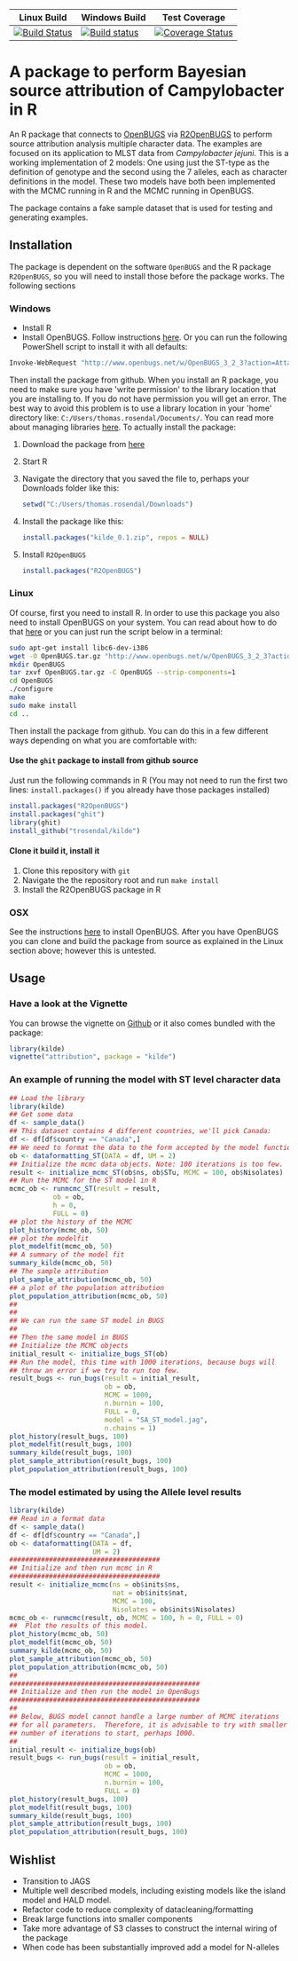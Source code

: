 |Linux Build|Windows Build|Test Coverage|
|----|----|----|
|[![Build Status](https://travis-ci.org/trosendal/kilde.svg?branch=master)](https://travis-ci.org/trosendal/kilde)|[![Build status](https://ci.appveyor.com/api/projects/status/dlxa7wxqs2lrc2eh/branch/master?svg=true)](https://ci.appveyor.com/project/trosendal/kilde)|[![Coverage Status](https://coveralls.io/repos/github/trosendal/kilde/badge.svg?maxAge=600&branch=master)](https://coveralls.io/github/trosendal/kilde?branch=master)|
# A package to perform Bayesian source attribution of Campylobacter in R

An R package that connects to
[OpenBUGS](http://www.openbugs.net) via
[R2OpenBUGS](https://cran.r-project.org/web/packages/R2OpenBUGS/vignettes/R2OpenBUGS.pdf) to
perform source attribution analysis multiple character data. The
examples are focused on its application to MLST data from *Campylobacter
jejuni*. This is a working implementation of 2 models: One using just
the ST-type as the definition of genotype and the second using the 7
alleles, each as character definitions in the model. These two models
have both been implemented with the MCMC running in R and the MCMC
running in OpenBUGS.

The package contains a fake sample dataset that is used for testing
and generating examples.

## Installation

The package is dependent on the software `OpenBUGS` and the R package
`R2OpenBUGS`, so you will need to install those before the package
works. The following sections

### Windows

  * Install R
  * Install OpenBUGS. Follow instructions
    [here](http://www.openbugs.net/w/Downloads). Or you can run the
    following PowerShell script to install it with all defaults:

```sh
Invoke-WebRequest "http://www.openbugs.net/w/OpenBUGS_3_2_3?action=AttachFile&do=get&target=OpenBUGS323setup.exe" -OutFile "..\OpenBUGS323setup.exe";Start-Process -FilePath "..\OpenBUGS323setup.exe" -ArgumentList "/VERYSILENT" -NoNewWindow -Wait
```

Then install the package from github. When you install an R package,
you need to make sure you have 'write permission' to the library
location that you are installing to. If you do not have permission you
will get an error. The best way to avoid this problem is to use a
library location in your 'home' directory like:
`C:/Users/thomas.rosendal/Documents/`. You can read more about
managing libraries
[here](https://cran.r-project.org/doc/manuals/R-admin.html#Managing-libraries). To
actually install the package:

1. Download the package from
[here](https://ci.appveyor.com/api/projects/trosendal/kilde/artifacts/kilde_0.1.zip)
2. Start R
3. Navigate the directory that you saved the file to, perhaps your
   Downloads folder like this:

    ```r
    setwd("C:/Users/thomas.rosendal/Downloads")
    ```
4. Install the package like this:

    ```r
    install.packages("kilde_0.1.zip", repos = NULL)
    ```

5. Install `R2OpenBUGS`

    ```r
    install.packages("R2OpenBUGS")
    ```
### Linux

Of course, first you need to install R. In order to use this package
you also need to install OpenBUGS on your system. You can read about
how to do that [here](http://www.openbugs.net/w/Downloads) or you can
just run the script below in a terminal:

```sh
sudo apt-get install libc6-dev-i386
wget -O OpenBUGS.tar.gz "http://www.openbugs.net/w/OpenBUGS_3_2_3?action=AttachFile&do=get&target=OpenBUGS-3.2.3.tar.gz"
mkdir OpenBUGS
tar zxvf OpenBUGS.tar.gz -C OpenBUGS --strip-components=1
cd OpenBUGS
./configure
make
sudo make install
cd ..
```

Then install the package from github. You can do this in a few
different ways depending on what you are comfortable with:

#### Use the `ghit` package to install from github source

Just run the following commands in R (You may not need to run the
first two lines: `install.packages()` if you already have those
packages installed)

```r
install.packages("R2OpenBUGS")
install.packages("ghit")
library(ghit)
install_github("trosendal/kilde")
```

#### Clone it build it, install it

1. Clone this repository with `git`
2. Navigate the the repository root and run `make install`
3. Install the R2OpenBUGS package in R

### OSX

See the instructions [here](http://www.openbugs.net/w/Downloads) to
install OpenBUGS. After you have OpenBUGS you can clone and build the
package from source as explained in the Linux section above; however
this is untested.


## Usage

### Have a look at the Vignette

You can browse the vignette on
[Github](https://sva-se.github.io/kilde/attribution.html) or it also
comes bundled with the package:

```r
library(kilde)
vignette("attribution", package = "kilde")
```

### An example of running the model with ST level character data

```r
## Load the library
library(kilde)
## Get some data
df <- sample_data()
## This dataset contains 4 different countries, we'll pick Canada:
df <- df[df$country == "Canada",]
## We need to format the data to the form accepted by the model function.
ob <- dataformatting_ST(DATA = df, UM = 2)
## Initialize the mcmc data objects. Note: 100 iterations is too few.
result <- initialize_mcmc_ST(ob$ns, ob$STu, MCMC = 100, ob$Nisolates)
## Run the MCMC for the ST model in R
mcmc_ob <- runmcmc_ST(result = result,
           ob = ob,
           h = 0,
           FULL = 0)
## plot the history of the MCMC
plot_history(mcmc_ob, 50)
## plot the modelfit
plot_modelfit(mcmc_ob, 50)
## A summary of the model fit
summary_kilde(mcmc_ob, 50)
## The sample attribution
plot_sample_attribution(mcmc_ob, 50)
## a plot of the population attribution
plot_population_attribution(mcmc_ob, 50)
##
##
## We can run the same ST model in BUGS
##
## Then the same model in BUGS
## Initialize the MCMC objects
initial_result <- initialize_bugs_ST(ob)
## Run the model, this time with 1000 iterations, because bugs will
## throw an error if we try to run too few.
result_bugs <- run_bugs(result = initial_result,
                        ob = ob,
                        MCMC = 1000,
                        n.burnin = 100,
                        FULL = 0,
                        model = "SA_ST_model.jag",
                        n.chains = 1)
plot_history(result_bugs, 100)
plot_modelfit(result_bugs, 100)
summary_kilde(result_bugs, 100)
plot_sample_attribution(result_bugs, 100)
plot_population_attribution(result_bugs, 100)
```
### The model estimated by using the Allele level results

```r
library(kilde)
## Read in a format data
df <- sample_data()
df <- df[df$country == "Canada",]
ob <- dataformatting(DATA = df,
                     UM = 2)
######################################
## Initialize and then run mcmc in R
######################################
result <- initialize_mcmc(ns = ob$inits$ns,
                          nat = ob$inits$nat,
                          MCMC = 100,
                          Nisolates = ob$inits$Nisolates)
mcmc_ob <- runmcmc(result, ob, MCMC = 100, h = 0, FULL = 0)
##  Plot the results of this model.
plot_history(mcmc_ob, 50)
plot_modelfit(mcmc_ob, 50)
summary_kilde(mcmc_ob, 50)
plot_sample_attribution(mcmc_ob, 50)
plot_population_attribution(mcmc_ob, 50)
##
################################################
## Initialize and then run the model in OpenBugs
################################################
##
## Below, BUGS model cannot handle a large number of MCMC iterations
## for all parameters.  Therefore, it is advisable to try with smaller
## number of iterations to start, perhaps 1000.
##
initial_result <- initialize_bugs(ob)
result_bugs <- run_bugs(result = initial_result,
                        ob = ob,
                        MCMC = 1000,
                        n.burnin = 100,
                        FULL = 0)
plot_history(result_bugs, 100)
plot_modelfit(result_bugs, 100)
summary_kilde(result_bugs, 100)
plot_sample_attribution(result_bugs, 100)
plot_population_attribution(result_bugs, 100)

```

## Wishlist

* Transition to JAGS
* Multiple well described models, including existing models like the
  island model and HALD model.
* Refactor code to reduce complexity of datacleaning/formatting
* Break large functions into smaller components
* Take more advantage of S3 classes to construct the internal wiring
  of the package
* When code has been substantially improved add a model for N-alleles
